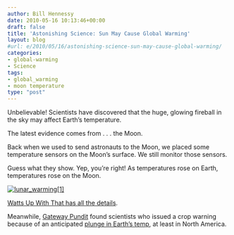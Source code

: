 ```yaml
---
author: Bill Hennessy
date: 2010-05-16 10:13:46+00:00
draft: false
title: 'Astonishing Science: Sun May Cause Global Warming'
layout: blog
#url: e/2010/05/16/astonishing-science-sun-may-cause-global-warming/
categories:
- global-warming
- Science
tags:
- global_warming
- moon temperature
type: "post"
---
```


Unbelievable! Scientists have discovered that the huge, glowing fireball in the sky may affect Earth’s temperature. 

 

The latest evidence comes from . . . the Moon. 

 

Back when we used to send astronauts to the Moon, we placed some temperature sensors on the Moon’s surface. We still monitor those sensors.

 

Guess what they show. Yep, you’re right! As temperatures rose on Earth, temperatures rose on the Moon. 

 

[![lunar_warming[1]](https://hennessysview.com/wp-content/uploads/2010/05/lunar_warming1_thumb.png)
](https://hennessysview.com/wp-content/uploads/2010/05/lunar_warming1.png)

 

[Watts Up With That has all the details](https://wattsupwiththat.com/2010/05/16/extraterrestrial-global-warming/#more-19550). 

 

Meanwhile, [Gateway Pundit](https://gatewaypundit.firstthings.com/) found scientists who issued a crop warning because of an anticipated [plunge in Earth’s temp](https://gatewaypundit.firstthings.com/2010/05/brrrr-scientists-issue-new-warning-of-imminent-food-ethanol-shortages-due-to-global-cooling/), at least in North America.
